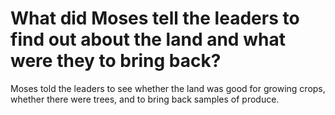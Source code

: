 # What did Moses tell the leaders to find out about the land and what were they to bring back?

Moses told the leaders to see whether the land was good for growing crops, whether there were trees, and to bring back samples of produce.
